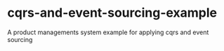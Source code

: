 # cqrs-and-event-sourcing-example
A product managements system example for applying cqrs and event sourcing
 